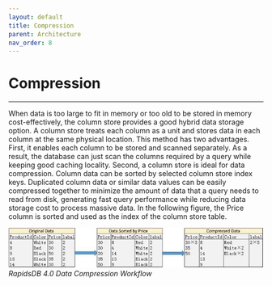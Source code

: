 ```yaml
---
layout: default
title: Compression
parent: Architecture
nav_order: 8
---
```


# Compression

---

When data is too large to fit in memory or too old to be stored in memory cost-effectively, the column store provides a good hybrid data storage option.  A column store treats each column as a unit and stores data in each column at the same physical location. This method has two advantages. First, it enables each column to be stored and scanned separately. As a result, the database can just scan the columns required by a query while keeping good caching locality. Second, a column store is ideal for data compression. Column data can be sorted by selected column store index keys. Duplicated column data or similar data values can be easily compressed together to minimize the amount of data that a query needs to read from disk, generating fast query performance while reducing data storage cost to process massive data. In the following figure, the Price column is sorted and used as the index of the column store table.

![RapidsDB 4.0 Data Compression Workflow](./data-compression.jpg)\
*RapidsDB 4.0 Data Compression Workflow*
